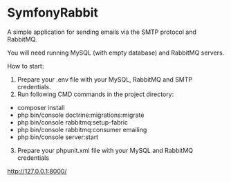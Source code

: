 # SymfonyRabbit

A simple application for sending emails via the SMTP protocol and RabbitMQ.


You will need running MySQL (with empty database) and RabbitMQ servers.

How to start:
1. Prepare your .env file with your MySQL, RabbitMQ and SMTP credentials.
2. Run following CMD commands in the project directory:
  - composer install
  - php bin/console doctrine:migrations:migrate
  - php bin/console rabbitmq:setup-fabric
  - php bin/console rabbitmq:consumer emailing
  - php bin/console server:start
3. Prepare your phpunit.xml file with your MySQL and RabbitMQ credentials

http://127.0.0.1:8000/
